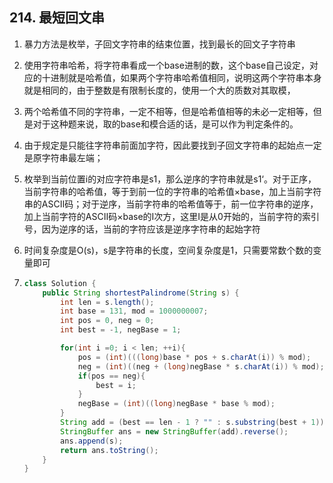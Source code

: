 ## 214. 最短回文串

 1. 暴力方法是枚举，子回文字符串的结束位置，找到最长的回文子字符串

 2. 使用字符串哈希，将字符串看成一个base进制的数，这个base自己设定，对应的十进制就是哈希值，如果两个字符串哈希值相同，说明这两个字符串本身就是相同的，由于整数是有限制长度的，使用一个大的质数对其取模，

 3. 两个哈希值不同的字符串，一定不相等，但是哈希值相等的未必一定相等，但是对于这种题来说，取的base和模合适的话，是可以作为判定条件的。

 4. 由于规定是只能往字符串前面加字符，因此要找到子回文字符串的起始点一定是原字符串最左端；

 5. 枚举到当前位置i的对应字符串是s1，那么逆序的字符串就是s1‘。对于正序，当前字符串的哈希值，等于到前一位的字符串的哈希值×base，加上当前字符串的ASCⅡ码；对于逆序，当前字符串的哈希值等于，前一位字符串的逆序，加上当前字符的ASCⅡ码×base的I次方，这里I是从0开始的，当前字符的索引号，因为逆序的话，当前的字符应该是逆序字符串的起始字符

 6. 时间复杂度是O(s)，s是字符串的长度，空间复杂度是1，只需要常数个数的变量即可

 7. ```java
    class Solution {
        public String shortestPalindrome(String s) {
            int len = s.length();
            int base = 131, mod = 1000000007;
            int pos = 0, neg = 0;
            int best = -1, negBase = 1;
    
            for(int i =0; i < len; ++i){
                pos = (int)(((long)base * pos + s.charAt(i)) % mod);
                neg = (int)((neg + (long)negBase * s.charAt(i)) % mod);
                if(pos == neg){
                    best = i;
                }
                negBase = (int)((long)negBase * base % mod);
            }
            String add = (best == len - 1 ? "" : s.substring(best + 1));
            StringBuffer ans = new StringBuffer(add).reverse();
            ans.append(s);
            return ans.toString();
        }
    }
    ```

    